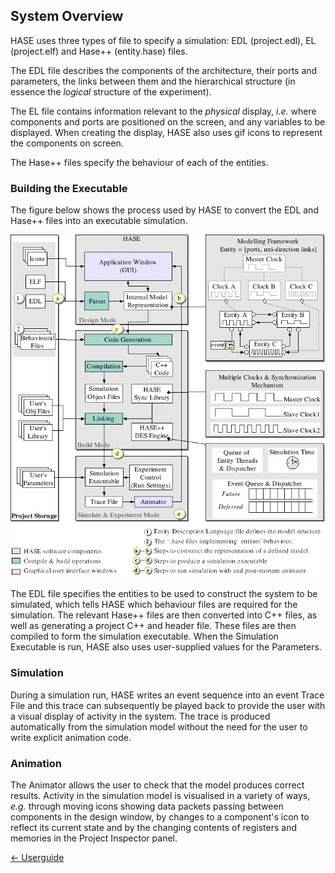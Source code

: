 ## System Overview

HASE uses three types of file to specify a simulation: EDL (project.edl), EL (project.elf) and Hase++ (entity.hase) files.

The EDL file describes the components of the architecture, their ports and parameters, the links between them and the hierarchical structure (in essence the <em>logical</em> structure of the experiment).

The EL file contains information relevant to the *physical* display, *i.e.* where components and ports are positioned on the screen, and any variables to be displayed. When creating the display, HASE also uses gif icons to represent the components on screen.

The Hase++ files specify the behaviour of each of the entities.

### Building the Executable

The figure below shows the process used by HASE to convert the EDL and Hase++
files into an executable simulation.

![HASE Overview](images/HASE_SwareArch.gif)

The EDL file specifies the entities to be used to construct the system to be simulated, which tells HASE which behaviour files are required for the simulation.  The relevant Hase++ files are then converted into C++ files, as well as generating a project C++ and header file.  These files are then compiled to form the simulation executable.  When the Simulation Executable is run, HASE also uses user-supplied values for the Parameters.

### Simulation

During a simulation run, HASE writes an event sequence into an event Trace File and this trace can subsequently be played back to provide the user with a visual display of activity in the system.  The trace is produced automatically from the simulation model without the need for the user to write explicit animation code.

### Animation

The Animator allows the user to check that the model produces correct results.  Activity in the simulation model is visualised in a variety of ways, *e.g.* through moving icons showing data packets passing between components in the design window, by changes to a component's icon to reflect its current state and by the changing contents of registers and memories in the Project Inspector panel.

[<- Userguide](<Userguide.md>)
